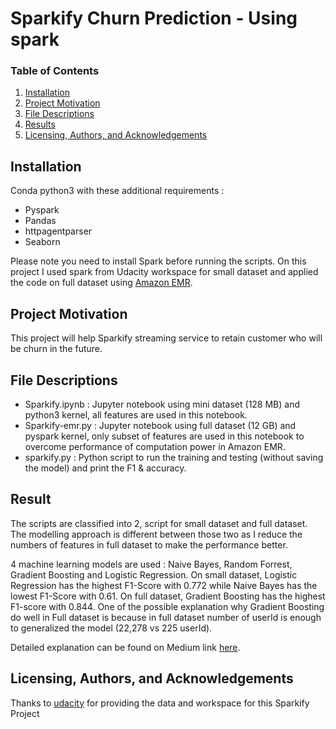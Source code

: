 # Sparkify Churn Prediction - Using spark


### Table of Contents

1. [Installation](#installation)
2. [Project Motivation](#projectmotivation)
3. [File Descriptions](#filedescriptions)
4. [Results](#results)
5. [Licensing, Authors, and Acknowledgements](#licensingauthorsandacknowledgements)

## Installation <a name="installation"></a>

Conda python3 with these additional requirements :
- Pyspark
- Pandas
- httpagentparser
- Seaborn

Please note you need to install Spark before running the scripts. On this project I used spark from Udacity workspace for small dataset and applied the code on full dataset using [Amazon EMR](https://towardsdatascience.com/getting-started-with-pyspark-on-amazon-emr-c85154b6b921). 

## Project Motivation <a name="projectmotivation"></a>
This project will help Sparkify streaming service to retain customer who will be churn in the future.

## File Descriptions <a name="filedescriptions"></a>
- Sparkify.ipynb     : Jupyter notebook using mini dataset (128 MB) and python3 kernel, all features are used in this notebook.
- Sparkify-emr.py    : Jupyter notebook using full dataset (12 GB) and pyspark kernel, only subset of features are used in this notebook to overcome performance of computation power in Amazon EMR.
- sparkify.py        : Python script to run the training and testing (without saving the model) and print the F1 & accuracy.

## Result <a name="results"></a>
The scripts are classified into 2, script for small dataset and full dataset. The modelling approach is different between those two as I reduce the numbers of features in full dataset to make the performance better.

4 machine learning models are used : Naive Bayes, Random Forrest, Gradient Boosting and Logistic Regression. On small dataset, Logistic Regression has the highest F1-Score with 0.772 while Naive Bayes has the lowest F1-Score with 0.61. On full dataset, Gradient Boosting has the highest F1-score with 0.844. One of the possible explanation why Gradient Boosting do well in Full dataset is because in full dataset number of userId is enough to generalized the model (22,278 vs 225 userId). 


Detailed explanation can be found on Medium link [here](NA).

## Licensing, Authors, and Acknowledgements  <a name="licensingauthorsandacknowledgements"></a>
Thanks to [udacity](https://www.udacity.com/course/machine-learning-engineer-nanodegree--nd009t) for providing the data and workspace for this Sparkify Project